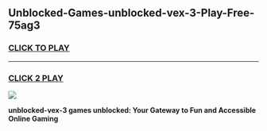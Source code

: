 
## Unblocked-Games-unblocked-vex-3-Play-Free-75ag3
<h3>
<a href="https://premium76.site?title=unblocked-vex-3&ref=18A1">CLICK TO PLAY</a></h3>
<hr>

<h3>
<a href="https://premium76.site?title=unblocked-vex-3&ref=18A1">CLICK 2 PLAY</a>
  
</h3>

<a href="https://premium76.site?title=unblocked-vex-3&ref=18A1"><img src="https://clearcache.store/games.png"></a>


**unblocked-vex-3 games unblocked: Your Gateway to Fun and Accessible Online Gaming**
